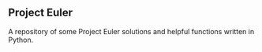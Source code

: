## Project Euler
A repository of some Project Euler solutions and helpful functions written in Python.  
